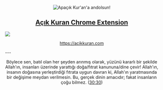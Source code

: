 <p align="center"><img src="https://raw.githubusercontent.com/ziegfiroyt/acikkuran-api/master/logo.png" alt="Apaçık Kur'an'a andolsun!" /></p>
<h2 align="center"><a href="https://chrome.google.com/webstore/detail/a%C3%A7%C4%B1k-kuran/mkiffgikldgogelcomdbodadldajaaob">Açık Kuran Chrome Extension</a></h2>
<p><img src="https://lh3.googleusercontent.com/uVJkEpOnTLaUo0eKKE3SeKiIR7_7eCc51C3Dr7dPPM3BS4ixAckfQNocMJ8uc56O030SPSVe=w640-h400-e365" /></p>
<p align="center"><a href="https://acikkuran.com">https://acikkuran.com</a></p>
---
<p align="center">
  Böylece sen, batıl olan her şeyden arınmış olarak, yüzünü kararlı bir şekilde Allah'ın, insanları üzerinde yarattığı doğa/fıtrat kanununa/dine çevir! Allah'ın, insanın doğasına yerleştirdiği fıtrata uygun davran ki, Allah'ın yaratmasında bir değişime meydan verilmesin. Bu, gerçek dinin amacıdır; fakat insanların çoğu bilmez. (<a href="https://acikkuran.com">30:30</a>)
</p>

